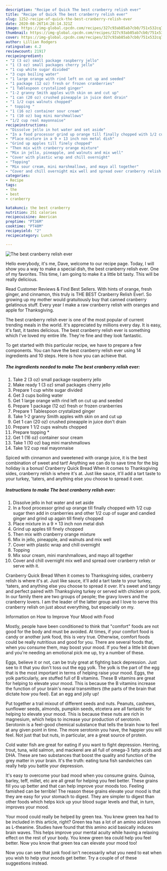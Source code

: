 ```yaml
---
description: "Recipe of Quick The best cranberry relish ever"
title: "Recipe of Quick The best cranberry relish ever"
slug: 1252-recipe-of-quick-the-best-cranberry-relish-ever
date: 2020-08-26T14:28:14.321Z
image: https://img-global.cpcdn.com/recipes/327c93ab85ab7cb0/751x532cq70/the-best-cranberry-relish-ever-recipe-main-photo.jpg
thumbnail: https://img-global.cpcdn.com/recipes/327c93ab85ab7cb0/751x532cq70/the-best-cranberry-relish-ever-recipe-main-photo.jpg
cover: https://img-global.cpcdn.com/recipes/327c93ab85ab7cb0/751x532cq70/the-best-cranberry-relish-ever-recipe-main-photo.jpg
author: Lillian Rodgers
ratingvalue: 4.2
reviewcount: 21917
recipeingredient:
- "2 (3 oz) small package raspberry jello"
- "1 (3 oz) small packages cherry jello"
- "1 cup white sugar divided"
- "3 cups boiling water"
- "1 large orange with rind left on cut up and seeded"
- "1 package (12 oz) fresh or frozen cranberries"
- "1 Tablespoon crystalized ginger"
- "1-2 granny Smith apples with skin on and cut up"
- "1 can (20 oz) crushed pineapple in juice dont drain"
- "1 1/2 cups walnuts chopped"
- " topping "
- "1 (16 oz) container sour cream"
- "1 (10 oz) bag mini marshmallows"
- "1/2 cup real mayonnaise"
recipeinstructions:
- "Dissolve jello in hot water and set aside"
- "In a food processor grind up orange till finally chopped with 1/2 cup sugar then add in cranberries and other 1/2 cup of sugar and candied ginger and grind up again till finely chopped"
- "Place mixture in a 9 × 13 inch non metal dish"
- "Grind up apples till finely chopped"
- "Then mix with cranberry orange mixture"
- "Mix in jello, pineapple, and walnuts and mix well"
- "Cover with plastic wrap and chill overnight"
- "Topping"
- "Mix sour cream, mini marshmallows, and mayo all together"
- "Cover and chill overnight mix well and spread over cranberry relish or serve with it."
categories:
- Recipe
tags:
- the
- best
- cranberry

katakunci: the best cranberry 
nutrition: 251 calories
recipecuisine: American
preptime: "PT36M"
cooktime: "PT48M"
recipeyield: "2"
recipecategory: Lunch

---
```



![The best cranberry relish ever](https://img-global.cpcdn.com/recipes/327c93ab85ab7cb0/751x532cq70/the-best-cranberry-relish-ever-recipe-main-photo.jpg)

Hello everybody, it's me, Dave, welcome to our recipe page. Today, I will show you a way to make a special dish, the best cranberry relish ever. One of my favorites. This time, I am going to make it a little bit tasty. This will be really delicious.

Read Customer Reviews &amp; Find Best Sellers. With hints of orange, fresh ginger, and cinnamon, this truly is THE BEST Cranberry Relish Ever!. So growing up my mother would gratuitously buy that canned cranberry gelatinous stuff. Every year I make a raw cranberry relish with oranges and apple for Thanksgiving.

The best cranberry relish ever is one of the most popular of current trending meals in the world. It's appreciated by millions every day. It is easy, it's fast, it tastes delicious. The best cranberry relish ever is something which I've loved my entire life. They're fine and they look fantastic.


To get started with this particular recipe, we have to prepare a few components. You can have the best cranberry relish ever using 14 ingredients and 10 steps. Here is how you can achieve that.

<!--inarticleads1-->

##### The ingredients needed to make The best cranberry relish ever:

1. Take 2 (3 oz) small package raspberry jello
1. Make ready 1 (3 oz) small packages cherry jello
1. Prepare 1 cup white sugar divided
1. Get 3 cups boiling water
1. Get 1 large orange with rind left on cut up and seeded
1. Prepare 1 package (12 oz) fresh or frozen cranberries
1. Prepare 1 Tablespoon crystalized ginger
1. Take 1-2 granny Smith apples with skin on and cut up
1. Get 1 can (20 oz) crushed pineapple in juice don&#39;t drain
1. Prepare 1 1/2 cups walnuts chopped
1. Prepare  topping *
1. Get 1 (16 oz) container sour cream
1. Take 1 (10 oz) bag mini marshmallows
1. Take 1/2 cup real mayonnaise


Spiced with cinnamon and sweetened with orange juice, it is the best combination of sweet and tart! Anything we can do to save time for the big holiday is a bonus! Cranberry Quick Bread When it comes to Thanksgiving sides, cranberry relish is where it&#39;s at. Just like sauce, it&#39;ll add a tart taste to your turkey, &#39;taters, and anything else you choose to spread it over. 

<!--inarticleads2-->

##### Instructions to make The best cranberry relish ever:

1. Dissolve jello in hot water and set aside
1. In a food processor grind up orange till finally chopped with 1/2 cup sugar then add in cranberries and other 1/2 cup of sugar and candied ginger and grind up again till finely chopped
1. Place mixture in a 9 × 13 inch non metal dish
1. Grind up apples till finely chopped
1. Then mix with cranberry orange mixture
1. Mix in jello, pineapple, and walnuts and mix well
1. Cover with plastic wrap and chill overnight
1. Topping
1. Mix sour cream, mini marshmallows, and mayo all together
1. Cover and chill overnight mix well and spread over cranberry relish or serve with it.


Cranberry Quick Bread When it comes to Thanksgiving sides, cranberry relish is where it&#39;s at. Just like sauce, it&#39;ll add a tart taste to your turkey, &#39;taters, and anything else you choose to spread it over. It&#39;s sweet and tangy and perfect paired with Thanksgiving turkey or served with chicken or pork. In our family there are two groups of people; the gravy lovers and the cranberry lovers. I am the leader of the latter group and I love to serve this cranberry relish on just about everything, but especially on my. 

Information on How to Improve Your Mood with Food


Mostly, people have been conditioned to think that "comfort" foods are not good for the body and must be avoided. At times, if your comfort food is candy or another junk food, this is very true. Otherwise, comfort foods could be really nutritious and good for you. There are several foods that, when you consume them, may boost your mood. If you feel a little bit down and you're needing an emotional pick me up, try a number of these.

Eggs, believe it or not, can be truly great at fighting back depression. Just see to it that you don't toss out the egg yolk. The yolk is the part of the egg that is the most important in terms of helping raise your mood. Eggs, the yolk particularly, are stuffed full of B vitamins. These B vitamins are great for helping to elevate your mood. This is because the B vitamins increase the function of your brain's neural transmitters (the parts of the brain that dictate how you feel). Eat an egg and jolly up!

Put together a trail mixout of different seeds and nuts. Peanuts, cashews, sunflower seeds, almonds, pumpkin seeds, etcetera are all fantastic for helping to elevate your mood. This is because these nuts are rich in magnesium, which helps to increase your production of serotonin. Serotonin is a feel-good chemical substance that tells the brain how to feel at any given point in time. The more serotonin you have, the happier you will feel. Not just that but nuts, in particular, are a great source of protein.

Cold water fish are great for eating if you want to fight depression. Herring, trout, tuna, wild salmon, and mackerel are all full of omega-3 fatty acids and DHA. These are two substances that boost the quality and function of the grey matter in your brain. It's the truth: eating tuna fish sandwiches can really help you battle your depression. 

It's easy to overcome your bad mood when you consume grains. Quinoa, barley, teff, millet, etc are all great for helping you feel better. These grains fill you up better and that can help improve your moods too. Feeling famished can be terrible! The reason these grains elevate your mood is that they are easy for your stomach to digest. They are simpler to digest than other foods which helps kick up your blood sugar levels and that, in turn, improves your mood.

Your mood could really be helped by green tea. You knew green tea had to be included in this article, right? Green tea has a lot of an amino acid known as L-theanine. Studies have found that this amino acid basically induces brain waves. This helps improve your mental acuity while having a relaxing effect on the rest of your body. You knew green tea could help you feel better. Now you know that green tea can elevate your mood too!

Now you can see that junk food isn't necessarily what you need to eat when you wish to help your moods get better. Try  a  couple of  of  these  suggestions  instead.

